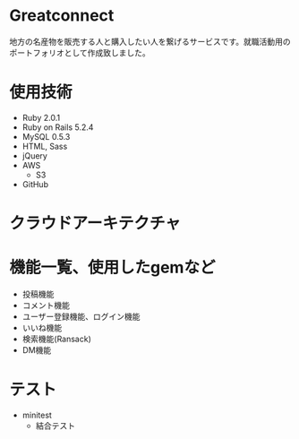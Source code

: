 # Greatconnect

地方の名産物を販売する人と購入したい人を繋げるサービスです。就職活動用のポートフォリオとして作成致しました。

# 使用技術

- Ruby 2.0.1
- Ruby on Rails 5.2.4
- MySQL 0.5.3
- HTML, Sass
- jQuery
- AWS 
  - S3
- GitHub

# クラウドアーキテクチャ



# 機能一覧、使用したgemなど

- 投稿機能
- コメント機能
- ユーザー登録機能、ログイン機能
- いいね機能
- 検索機能(Ransack)
- DM機能

# テスト

- minitest
  - 結合テスト


